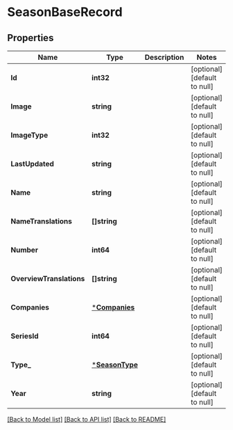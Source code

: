 # SeasonBaseRecord

## Properties
Name | Type | Description | Notes
------------ | ------------- | ------------- | -------------
**Id** | **int32** |  | [optional] [default to null]
**Image** | **string** |  | [optional] [default to null]
**ImageType** | **int32** |  | [optional] [default to null]
**LastUpdated** | **string** |  | [optional] [default to null]
**Name** | **string** |  | [optional] [default to null]
**NameTranslations** | **[]string** |  | [optional] [default to null]
**Number** | **int64** |  | [optional] [default to null]
**OverviewTranslations** | **[]string** |  | [optional] [default to null]
**Companies** | [***Companies**](Companies.md) |  | [optional] [default to null]
**SeriesId** | **int64** |  | [optional] [default to null]
**Type_** | [***SeasonType**](SeasonType.md) |  | [optional] [default to null]
**Year** | **string** |  | [optional] [default to null]

[[Back to Model list]](../README.md#documentation-for-models) [[Back to API list]](../README.md#documentation-for-api-endpoints) [[Back to README]](../README.md)

